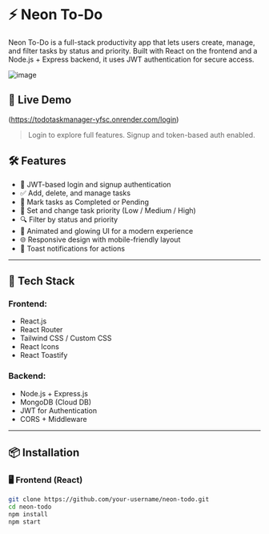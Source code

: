 # ⚡ Neon To-Do

Neon To-Do is a full-stack productivity app that lets users create, manage, and filter tasks by status and priority. Built with React on the frontend and a Node.js + Express backend, it uses JWT authentication for secure access.

![image](https://github.com/user-attachments/assets/b7933399-2a55-4268-bca9-70e6c2af76c8)

## 🚀 Live Demo

(https://todotaskmanager-yfsc.onrender.com/login)

> Login to explore full features. Signup and token-based auth enabled.



## 🛠️ Features

- 🔐 JWT-based login and signup authentication
- ✅ Add, delete, and manage tasks
- 🔄 Mark tasks as Completed or Pending
- 🚦 Set and change task priority (Low / Medium / High)
- 🔍 Filter by status and priority
- 🌈 Animated and glowing UI for a modern experience
- 🌐 Responsive design with mobile-friendly layout
- 🔔 Toast notifications for actions

---

## 🧰 Tech Stack

### Frontend:
- React.js
- React Router
- Tailwind CSS / Custom CSS
- React Icons
- React Toastify

### Backend:
- Node.js + Express.js
- MongoDB (Cloud DB)
- JWT for Authentication
- CORS + Middleware

---

## 📦 Installation

### 🖥️ Frontend (React)
```bash
git clone https://github.com/your-username/neon-todo.git
cd neon-todo
npm install
npm start
